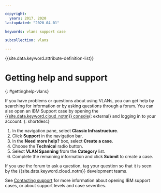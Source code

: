 ```yaml
---

copyright:
  years: 2017, 2020
lastupdated: "2020-04-01"

keywords: vlans support case

subcollection: vlans

---
```


{{site.data.keyword.attribute-definition-list}}


# Getting help and support
{: #gettinghelp-vlans}

If you have problems or questions about using VLANs, you can get help by searching for information or by asking questions through a forum. You can also open an IBM Support case by opening the [{{site.data.keyword.cloud_notm}} console](https://{DomainName}/unifiedsupport/cases/add){: external} and logging in to your account.
{: shortdesc}

1. In the navigation pane, select **Classic Infrastructure**.
1. Click **Support** in the navigation bar.
1. In the **Need more help?** box, select **Create a case**.
1. Choose the **Technical** radio button.
1. Select **VLAN Spanning** from the **Category** list.
1. Complete the remaining information and click **Submit** to create a case.

If you use the forum to ask a question, tag your question so that it is seen by the {{site.data.keyword.cloud_notm}} development teams. 

See [Contacting support](/docs/get-support) for more information about opening IBM support cases, or about support levels and case severities.
